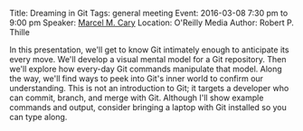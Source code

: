 Title: Dreaming in Git
Tags: general meeting
Event: 2016-03-08 7:30 pm to 9:00 pm
Speaker: <a href="https://github.com/mcary">Marcel M. Cary</a>
Location: O'Reilly Media
Author: Robert P. Thille

In this presentation, we'll get to know Git intimately enough to
anticipate its every move.  We'll develop a visual mental model for a
Git repository.  Then we'll explore how every-day Git commands
manipulate that model.  Along the way, we'll find ways to peek into
Git's inner world to confirm our understanding.  This is not an
introduction to Git; it targets a developer who can commit, branch,
and merge with Git.  Although I'll show example commands and output,
consider bringing a laptop with Git installed so you can type along.
